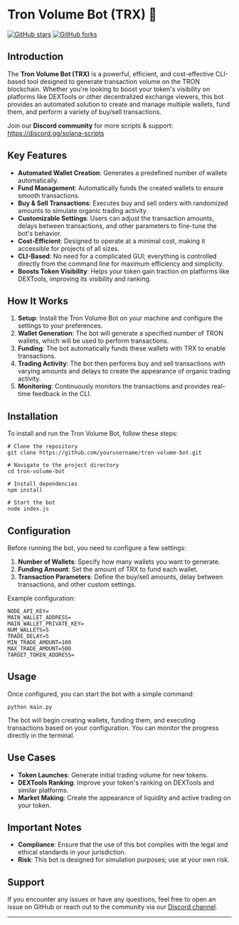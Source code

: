 # Tron Volume Bot (TRX) 🚀

[![GitHub stars](https://img.shields.io/github/stars/cicere/tron-volume-bot)](https://github.com/cicere/tron-volume-bot/stargazers)
[![GitHub forks](https://img.shields.io/github/forks/cicere/tron-volume-bot)](https://github.com/cicere/tron-volume-bot/network)

## Introduction

The **Tron Volume Bot (TRX)** is a powerful, efficient, and cost-effective CLI-based tool designed to generate transaction volume on the TRON blockchain. Whether you're looking to boost your token's visibility on platforms like DEXTools or other decentralized exchange viewers, this bot provides an automated solution to create and manage multiple wallets, fund them, and perform a variety of buy/sell transactions.

Join our **Discord community** for more scripts & support: https://discord.gg/solana-scripts

## Key Features

- **Automated Wallet Creation**: Generates a predefined number of wallets automatically.
- **Fund Management**: Automatically funds the created wallets to ensure smooth transactions.
- **Buy & Sell Transactions**: Executes buy and sell orders with randomized amounts to simulate organic trading activity.
- **Customizable Settings**: Users can adjust the transaction amounts, delays between transactions, and other parameters to fine-tune the bot's behavior.
- **Cost-Efficient**: Designed to operate at a minimal cost, making it accessible for projects of all sizes.
- **CLI-Based**: No need for a complicated GUI; everything is controlled directly from the command line for maximum efficiency and simplicity.
- **Boosts Token Visibility**: Helps your token gain traction on platforms like DEXTools, improving its visibility and ranking.

## How It Works

1. **Setup**: Install the Tron Volume Bot on your machine and configure the settings to your preferences.
2. **Wallet Generation**: The bot will generate a specified number of TRON wallets, which will be used to perform transactions.
3. **Funding**: The bot automatically funds these wallets with TRX to enable transactions.
4. **Trading Activity**: The bot then performs buy and sell transactions with varying amounts and delays to create the appearance of organic trading activity.
5. **Monitoring**: Continuously monitors the transactions and provides real-time feedback in the CLI.

## Installation

To install and run the Tron Volume Bot, follow these steps:

```
# Clone the repository
git clone https://github.com/yourusername/tron-volume-bot.git

# Navigate to the project directory
cd tron-volume-bot

# Install dependencies
npm install

# Start the bot
node index.js
```

## Configuration

Before running the bot, you need to configure a few settings:

1. **Number of Wallets**: Specify how many wallets you want to generate.
2. **Funding Amount**: Set the amount of TRX to fund each wallet.
3. **Transaction Parameters**: Define the buy/sell amounts, delay between transactions, and other custom settings.

Example configuration:
```
NODE_API_KEY=
MAIN_WALLET_ADDRESS=
MAIN_WALLET_PRIVATE_KEY=
NUM_WALLETS=5
TRADE_DELAY=5
MIN_TRADE_AMOUNT=100
MAX_TRADE_AMOUNT=500
TARGET_TOKEN_ADDRESS=
```

## Usage

Once configured, you can start the bot with a simple command:
```
python main.py
```
The bot will begin creating wallets, funding them, and executing transactions based on your configuration. You can monitor the progress directly in the terminal.

## Use Cases

- **Token Launches**: Generate initial trading volume for new tokens.
- **DEXTools Ranking**: Improve your token's ranking on DEXTools and similar platforms.
- **Market Making**: Create the appearance of liquidity and active trading on your token.

## Important Notes

- **Compliance**: Ensure that the use of this bot complies with the legal and ethical standards in your jurisdiction.
- **Risk**: This bot is designed for simulation purposes; use at your own risk.


## Support

If you encounter any issues or have any questions, feel free to open an issue on GitHub or reach out to the community via our [Discord channel](https://discord.gg/solana-scripts).

---
